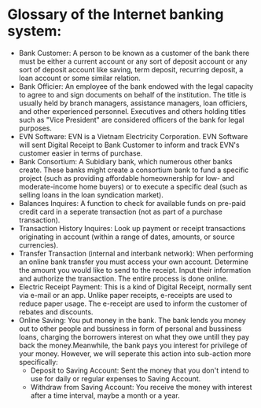 # Glossary of the Internet banking system:
* Bank Customer: A person to be known as a customer of the bank there must be either a current account or any sort of deposit account or any sort of deposit account like saving, term deposit, recurring deposit, a loan account or some similar relation.
* Bank Officier: An employee of the bank endowed with the legal capacity to agree to and sign documents on behalf of the institution. The title is usually held by branch managers, assistance managers, loan officiers, and other experienced personnel. Executives and others holding titles such as "Vice President" are considered officers of the bank for legal purposes.
* EVN Software: EVN is a Vietnam Electricity Corporation. EVN Software will sent Digital Receipt to Bank Customer to inform and track EVN's customer easier in terms of purchase.
* Bank Consortium: A Subidiary bank, which numerous other banks create. These banks might create a consortium bank to fund a specific project (such as providing affordable homeownership for low- and moderate-income home buyers) or to execute a specific deal (such as selling loans in the loan syndication market).
* Balances Inquires: A function to check for available funds on pre-paid credit card in a seperate transaction (not as part of a purchase transaction).
* Transaction History Inquires: Look up payment or receipt transactions originating in account (within a range of dates, amounts, or source currencies).
* Transfer Transaction (internal and interbank network): When performing an online bank transfer you must access your own account. Determine the amount you would like to send to the receipt. Input their information and authorize the transaction. The entire process is done online.
* Electric Receipt Payment: This is a kind of Digital Receipt, normally sent via e-mail or an app. Unlike paper receipts, e-receipts are used to reduce paper usage. The e-receipt are used to inform the customer of rebates and discounts.
* Online Saving: You put money in the bank. The bank lends you money out to other people and bussiness in form of personal and bussiness loans, charging the borrowers interest on what they owe untill they pay back the money.Meanwhile, the bank pays you interest for privilege of your money. However, we will seperate this action into sub-action more specifically:
  * Deposit to Saving Account: Sent the money that you don't intend to use for daily or regular expenses to Saving Account.
  * Withdraw from Saving Account: You receive the money with interest after a time interval, maybe a month or a year. 